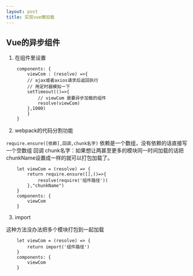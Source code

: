 ```yaml
---
layout: post
title: 实现vue懒加载
---
```


## Vue的异步组件




1. 在组件里设置

```
    components: {
        viewCom : (resolve) =>{
        // ajax或者axios请求后返回执行
        // 用定时器模拟一下
        setTimeout(()=>{
            // viewCom 是要异步加载的组件
            resolve(viewCom)
        },1000)
        }
    }
```

2. webpack的代码分割功能

`require.ensure([依赖],回调,chunk名字)`
依赖是一个数组，没有依赖的话直接写一个空数组
回调
chunk名字：如果想让两甚至更多的模块同一时间加载的话把chunkName设置成一样的就可以打包加载了。

```
    let viewCom = (resolve) => {
        return require.ensure([],()=>{
            resolve(require('组件路径'))
        },"chunkName")
    }
    components: {
        viewCom
    }
```

3. import

这种方法没办法把多个模块打包到一起加载

```
    let viewCom = (resolve) => {
        return import('组件路径')
    }
    components: {
        viewCom
    }
```

